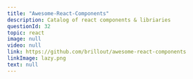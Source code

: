 ```yaml
---
title: "Awesome-React-Components"
description: Catalog of react components & libriaries
questionId: 32
topic: react
image: null
video: null
link: https://github.com/brillout/awesome-react-components
linkImage: lazy.png
text: null
---
```

